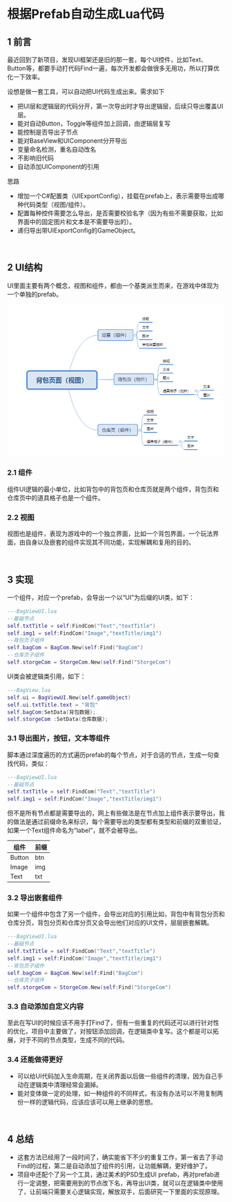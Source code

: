 # 根据Prefab自动生成Lua代码


<!--more-->

## 1 前言

最近回到了新项目，发现UI框架还是旧的那一套，每个UI控件，比如Text、Button等，都要手动打代码Find一遍，每次开发都会做很多无用功，所以打算优化一下效率。

设想是做一套工具，可以自动把UI代码生成出来。需求如下

- 把UI层和逻辑层的代码分开，第一次导出时才导出逻辑层，后续只导出覆盖UI层。
- 能对自动Button，Toggle等组件加上回调，由逻辑层复写
- 能控制是否导出子节点
- 能对BaseView和UIComponent分开导出
- 变量命名检测，重名自动改名
- 不影响旧代码
- 自动添加UIComponent的引用

思路

- 增加一个C#配置类（UIExportConfig），挂载在prefab上，表示需要导出成哪种代码类型（视图/组件）。
- 配置每种控件需要怎么导出，是否需要校验名字（因为有些不需要获取，比如界面中的固定图片和文本是不需要导出的）。
- 递归导出带UIExportConfig的GameObject。

<br>

## 2 UI结构

UI里面主要有两个概念，视图和组件，都由一个基类派生而来，在游戏中体现为一个单独的prefab。

![](https://raw.githubusercontent.com/dandkong/picgo/main/img/202406142210092.png)

### 2.1 组件

组件UI逻辑的最小单位，比如背包中的背包页和仓库页就是两个组件，背包页和仓库页中的道具格子也是一个组件。

### 2.2 视图

视图也是组件，表现为游戏中的一个独立界面，比如一个背包界面，一个玩法界面，由自身以及嵌套的组件实现其不同功能，实现解耦和复用的目的。

<br>

## 3 实现

一个组件，对应一个prefab，会导出一个以“UI”为后缀的UI类，如下：

```lua
---BagViewUI.lua
--基础节点
self.txtTitle = self:FindCom("Text","textTitle")
self.img1 = self:FindCom("Image","textTitle/img1")
--背包页子组件
self.bagCom = BagCom.New(self:Find("BagCom")
--仓库页子组件
self.storgeCom = StorgeCom.New(self:Find("StorgeCom")
```

UI类会被逻辑类引用，如下：

```lua
---BagView.lua
self.ui = BagViewUI.New(self.gameObject)
self.ui.txtTitle.text = "背包"
self.bagCom:SetData(背包数据);
self.storgeCom :SetData(仓库数据);
```

### 3.1 导出图片，按钮，文本等组件

脚本通过深度遍历的方式遍历prefab的每个节点，对于合适的节点，生成一句查找代码，类似：

```lua
---BagViewUI.lua
--基础节点
self.txtTitle = self:FindCom("Text","textTitle")
self.img1 = self:FindCom("Image","textTitle/img1")
```

但不是所有节点都是需要导出的，网上有些做法是在节点加上组件表示要导出，我的做法是通过前缀命名来标识，每个需要导出的类型都有类型和前缀的双重验证，如果一个Text组件命名为“label”，就不会被导出。

| 组件   | 前缀 |
| ------ | ---- |
| Button | btn  |
| Image  | img  |
| Text   | txt  |

### 3.2 导出嵌套组件

如果一个组件中包含了另一个组件，会导出对应的引用比如，背包中有背包分页和仓库分页，背包分页和仓库分页又会导出他们对应的UI文件，层层嵌套解耦。

```lua
---BagViewUI.lua
--基础节点
self.txtTitle = self:FindCom("Text","textTitle")
self.img1 = self:FindCom("Image","textTitle/img1")
--背包页子组件
self.bagCom = BagCom.New(self:Find("BagCom")
--仓库页子组件
self.storgeCom = StorgeCom.New(self:Find("StorgeCom")
```

### 3.3 自动添加自定义内容

至此在写UI的时候应该不用手打Find了，但有一些重复的代码还可以进行针对性的优化，项目中主要做了，对按钮添加回调，在逻辑类中复写。这个都是可以拓展，对于不同的节点类型，生成不同的代码。

### 3.4 还能做得更好

- 可以给UI代码加入生命周期，在关闭界面以后做一些组件的清理，因为自己手动在逻辑类中清理经常会漏掉。
- 能对变体做一定的处理，如一种组件的不同样式，有没有办法可以不用复制两份一样的逻辑代码，应该应该可以用上继承的思想。

<br>

## 4 总结

- 这套方法已经用了一段时间了，确实能省下不少的重复工作，第一省去了手动Find的过程，第二是自动添加了组件的引用，让功能解耦，更好维护了。
- 项目中还配个了另一个工具，通过美术的PSD生成UI prefab，再对prefab进行一定调整，把需要用到的节点改下名，再导出UI类，就可以在逻辑类中使用了，让前端只需要关心逻辑实现，解放双手，后面研究一下里面的实现原理。

